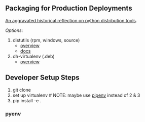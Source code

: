 ## Packaging for Production Deployments
[An aggravated historical reflection on python distribution tools](http://lucumr.pocoo.org/2012/6/22/hate-hate-hate-everywhere/).

*Options*:
1. distutils (rpm, windows, source)
    * [overview](https://www.digitalocean.com/community/tutorials/how-to-package-and-distribute-python-applications)
    * [docs](https://docs.python.org/2/distutils/builtdist.html)
2. dh-virtualenv (.deb)
    * [overview](https://www.nylas.com/blog/packaging-deploying-python/)

## Developer Setup Steps
1. git clone
2. set up virtualenv  # NOTE: maybe use [pipenv](https://docs.pipenv.org/) instead of 2 & 3
3. pip install -e .

### pyenv
```

```

